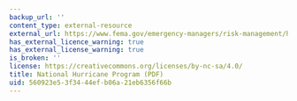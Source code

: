 ```yaml
---
backup_url: ''
content_type: external-resource
external_url: https://www.fema.gov/emergency-managers/risk-management/hurricanes
has_external_licence_warning: true
has_external_license_warning: true
is_broken: ''
license: https://creativecommons.org/licenses/by-nc-sa/4.0/
title: National Hurricane Program (PDF)
uid: 560923e5-3f34-44ef-b06a-21eb6356f66b
---
```

